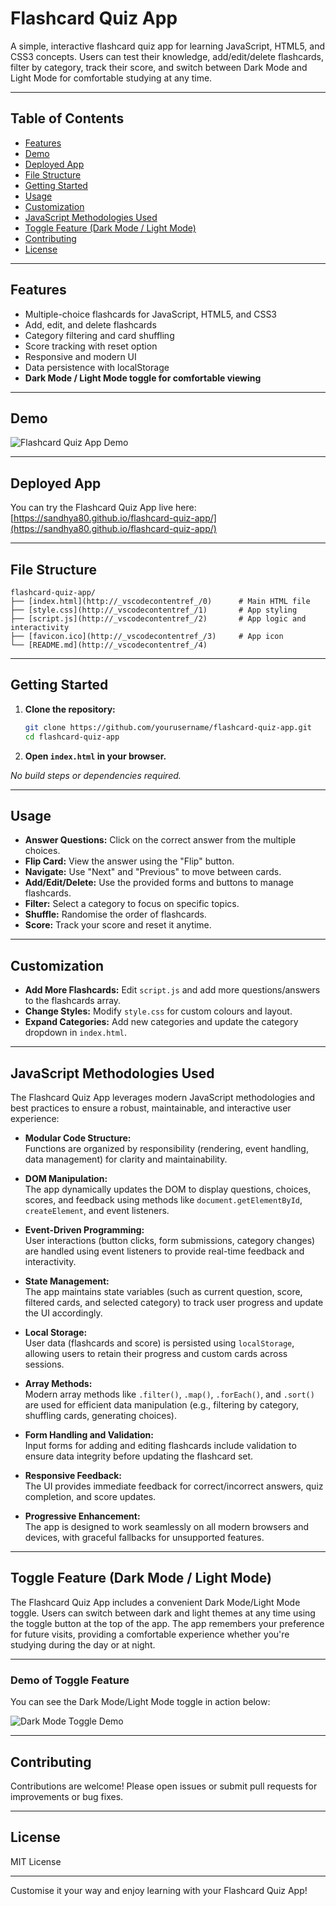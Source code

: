 # Flashcard Quiz App

A simple, interactive flashcard quiz app for learning JavaScript, HTML5, and CSS3 concepts. Users can test their knowledge, add/edit/delete flashcards, filter by category, track their score, and switch between Dark Mode and Light Mode for comfortable studying at any time.

---

## Table of Contents

- [Features](#features)
- [Demo](#demo)
- [Deployed App](#deployed-app)
- [File Structure](#file-structure)
- [Getting Started](#getting-started)
- [Usage](#usage)
- [Customization](#customization)
- [JavaScript Methodologies Used](#javascript-methodologies-used)
- [Toggle Feature (Dark Mode / Light Mode)](#toggle-feature-dark-mode--light-mode)
- [Contributing](#contributing)
- [License](#license)

---

## Features

- Multiple-choice flashcards for JavaScript, HTML5, and CSS3
- Add, edit, and delete flashcards
- Category filtering and card shuffling
- Score tracking with reset option
- Responsive and modern UI
- Data persistence with localStorage
- **Dark Mode / Light Mode toggle for comfortable viewing**

---

## Demo

![Flashcard Quiz App Demo](./demo.gif)

---

## Deployed App

You can try the Flashcard Quiz App live here:  
[https://sandhya80.github.io/flashcard-quiz-app/](https://sandhya80.github.io/flashcard-quiz-app/)

---

## File Structure

```plaintext
flashcard-quiz-app/
├── [index.html](http://_vscodecontentref_/0)      # Main HTML file
├── [style.css](http://_vscodecontentref_/1)       # App styling
├── [script.js](http://_vscodecontentref_/2)       # App logic and interactivity
├── [favicon.ico](http://_vscodecontentref_/3)     # App icon 
└── [README.md](http://_vscodecontentref_/4)
```

---

## Getting Started

1. **Clone the repository:**

   ```bash
   git clone https://github.com/yourusername/flashcard-quiz-app.git
   cd flashcard-quiz-app
   ```

2. **Open `index.html` in your browser.**

_No build steps or dependencies required._

---

## Usage

- **Answer Questions:** Click on the correct answer from the multiple choices.
- **Flip Card:** View the answer using the "Flip" button.
- **Navigate:** Use "Next" and "Previous" to move between cards.
- **Add/Edit/Delete:** Use the provided forms and buttons to manage flashcards.
- **Filter:** Select a category to focus on specific topics.
- **Shuffle:** Randomise the order of flashcards.
- **Score:** Track your score and reset it anytime.

---

## Customization

- **Add More Flashcards:** Edit `script.js` and add more questions/answers to the flashcards array.
- **Change Styles:** Modify `style.css` for custom colours and layout.
- **Expand Categories:** Add new categories and update the category dropdown in `index.html`.

---

## JavaScript Methodologies Used

The Flashcard Quiz App leverages modern JavaScript methodologies and best practices to ensure a robust, maintainable, and interactive user experience:

- **Modular Code Structure:**  
  Functions are organized by responsibility (rendering, event handling, data management) for clarity and maintainability.

- **DOM Manipulation:**  
  The app dynamically updates the DOM to display questions, choices, scores, and feedback using methods like `document.getElementById`, `createElement`, and event listeners.

- **Event-Driven Programming:**  
  User interactions (button clicks, form submissions, category changes) are handled using event listeners to provide real-time feedback and interactivity.

- **State Management:**  
  The app maintains state variables (such as current question, score, filtered cards, and selected category) to track user progress and update the UI accordingly.

- **Local Storage:**  
  User data (flashcards and score) is persisted using `localStorage`, allowing users to retain their progress and custom cards across sessions.

- **Array Methods:**  
  Modern array methods like `.filter()`, `.map()`, `.forEach()`, and `.sort()` are used for efficient data manipulation (e.g., filtering by category, shuffling cards, generating choices).

- **Form Handling and Validation:**  
  Input forms for adding and editing flashcards include validation to ensure data integrity before updating the flashcard set.

- **Responsive Feedback:**  
  The UI provides immediate feedback for correct/incorrect answers, quiz completion, and score updates.

- **Progressive Enhancement:**  
  The app is designed to work seamlessly on all modern browsers and devices, with graceful fallbacks for unsupported features.

---

## Toggle Feature (Dark Mode / Light Mode)

The Flashcard Quiz App includes a convenient Dark Mode/Light Mode toggle. Users can switch between dark and light themes at any time using the toggle button at the top of the app. The app remembers your preference for future visits, providing a comfortable experience whether you're studying during the day or at night.

---

### Demo of Toggle Feature

You can see the Dark Mode/Light Mode toggle in action below:

<!-- Need to replace the link below with a GIF or video demonstrating the toggle feature -->
![Dark Mode Toggle Demo](./dark-mode-toggle-demo.gif)

---

## Contributing

Contributions are welcome! Please open issues or submit pull requests for improvements or bug fixes.

---

## License

MIT License

---

Customise it your way and enjoy learning with your Flashcard Quiz App!
